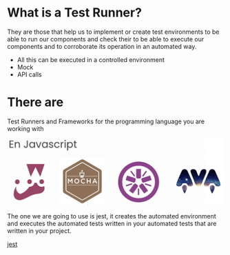# What is a Test Runner?

They are those that help us to implement or create test environments to be able to run our components and check their
to be able to execute our components and to corroborate its operation in an automated way.

- All this can be executed in a controlled environment
- Mock
- API calls

# There are

Test Runners and Frameworks for the programming language you are working with

![test runners](/images/test-runners.png)

The one we are going to use is jest, it creates the automated environment and executes the automated tests written in your
automated tests that are written in your project.

[jest](https://jestjs.io/)
